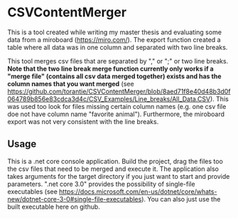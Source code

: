 # CSVContentMerger
This is a tool created while writing my master thesis and evaluating some data from a miroboard (https://miro.com/). The export function created a table where all data was in one column and separated with two line breaks. 

This tool merges csv files that are separated by "," or ";" or two line breaks. **Note that the two line break merge function currently only works if a "merge file" (contains all csv data merged together) exists and has the column names that you want merged** (see https://github.com/torantie/CSVContentMerger/blob/8aed71f8e40d48b3d0f064789b856e83cdca3d4c/CSV_Examples/Line_breaks/All_Data.CSV). This was used too look for files missing certain column names (e.g. one csv file doe not have column name "favorite animal"). Furthermore, the miroboard export was not very consistent with the line breaks.

## Usage
This is a .net core console application. Build the project, drag the files too the csv files that need to be merged and execute it. The application also takes arguments for the target directory if you just want to start and provide parameters. ".net core 3.0" provides the possibility of single-file executables (see https://docs.microsoft.com/en-us/dotnet/core/whats-new/dotnet-core-3-0#single-file-executables). You can also just use the built executable here on github.
